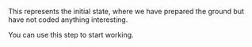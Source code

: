 This represents the initial state, where we have prepared the ground but have not coded anything interesting.

You can use this step to start working.
